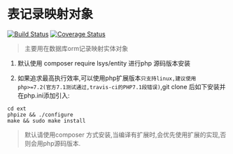 表记录映射对象
========



[![Build Status](https://travis-ci.com/php-lsys/entity.svg?branch=master)](https://travis-ci.com/php-lsys/entity)
[![Coverage Status](https://coveralls.io/repos/github/php-lsys/entity/badge.svg?branch=master)](https://coveralls.io/github/php-lsys/entity?branch=master)


> 主要用在数据库orm记录映射实体对象

1. 默认使用 composer require lsys/entity 进行php 源码版本安装

2. 如果追求最高执行效率,可以使用php扩展版本`只支持linux,建议使用php>=7.2(官方7.1测试通过,travis-ci的PHP7.1段错误)`,git clone 后如下安装并在php.ini添加引入:
```
cd ext
phpize && ./configure 
make && sudo make install
```

> 默认请使用composer 方式安装,当编译有扩展时,会优先使用扩展的实现,否则会用php源码版本.